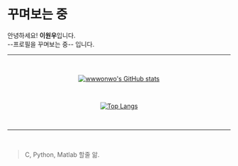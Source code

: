 # 꾸며보는 중

안녕하세요! **이원우**입니다.   
--프로필을 꾸며보는 중-- 입니다.

---

<br/>

<div align="center">

[![wwwonwo's GitHub stats](https://github-readme-stats.vercel.app/api?username=wwwonwo&theme=dark)](https://github.com/wwwonwo/github-readme-stats)

<br/>

[![Top Langs](https://github-readme-stats.vercel.app/api/top-langs/?username=wwwonwo&layout=compact&theme=dark)](https://github.com/wwwonwo/github-readme-stats)

<br/>

---

<div align="left">

<br/>

> C, Python, Matlab 할줄 앎.

